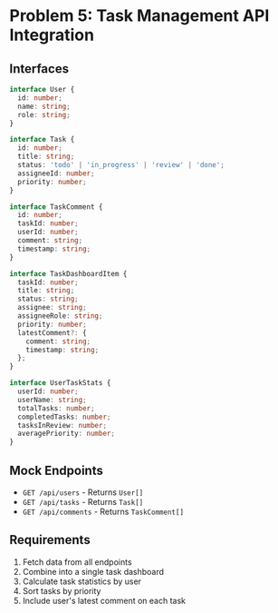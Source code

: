 # Problem 5: Task Management API Integration

## Interfaces

```typescript
interface User {
  id: number;
  name: string;
  role: string;
}

interface Task {
  id: number;
  title: string;
  status: 'todo' | 'in_progress' | 'review' | 'done';
  assigneeId: number;
  priority: number;
}

interface TaskComment {
  id: number;
  taskId: number;
  userId: number;
  comment: string;
  timestamp: string;
}

interface TaskDashboardItem {
  taskId: number;
  title: string;
  status: string;
  assignee: string;
  assigneeRole: string;
  priority: number;
  latestComment?: {
    comment: string;
    timestamp: string;
  };
}

interface UserTaskStats {
  userId: number;
  userName: string;
  totalTasks: number;
  completedTasks: number;
  tasksInReview: number;
  averagePriority: number;
}
```

## Mock Endpoints

- `GET /api/users` - Returns `User[]`
- `GET /api/tasks` - Returns `Task[]`
- `GET /api/comments` - Returns `TaskComment[]`

## Requirements

1. Fetch data from all endpoints
2. Combine into a single task dashboard
3. Calculate task statistics by user
4. Sort tasks by priority
5. Include user's latest comment on each task
